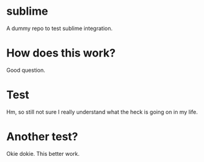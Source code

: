 sublime
=======

A dummy repo to test sublime integration.

# How does this work?

Good question.

# Test

Hm, so still not sure I really understand what the heck is going on in my life.

# Another test?

Okie dokie. This better work.